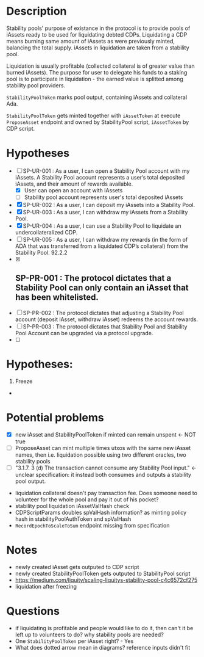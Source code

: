 
# Description

Stability pools' purpose of existance in the protocol is to provide pools of iAssets ready to be used for liquidating debted CDPs.
Liquidating a CDP means burning same amount of iAssets as were previously minted, balancing the total supply. iAssets in liquidation are taken from a stability pool.

Liquidation is usually profitable (collected collateral is of greater value than burned iAssets). The purpose for user to delegate his funds to a staking pool is to participate in liquidation - the earned value is splitted among stability pool providers.

`StabilityPoolToken` marks pool output, containing iAssets and collateral Ada.

`StabilityPoolToken` gets minted together with `iAssetToken` at execute `ProposeAsset` endpoint and owned by StabilityPool script, `iAssetToken` by CDP script.

# Hypotheses

 - [ ] SP-UR-001 : As a user, I can open a Stability Pool account with my iAssets. A Stability Pool account
represents a user’s total deposited iAssets, and their amount of rewards available.
     - [X] User can open an account with iAssets
     - [ ] Stability pool account represents user's total deposited iAssets
 - [X] SP-UR-002 : As a user, I can deposit my iAssets into a Stability Pool.
 - [X] SP-UR-003 : As a user, I can withdraw my iAssets from a Stability Pool.
 - [X] SP-UR-004 : As a user, I can use a Stability Pool to liquidate an undercollateralized CDP.
 - [ ] SP-UR-005 : As a user, I can withdraw my rewards (in the form of ADA that was transferred from a
liquidated CDP’s collateral) from the Stability Pool.
92.2.2
 - [X] SP-PR-001 : The protocol dictates that a Stability Pool can only contain an iAsset that has been
    whitelisted.
    - 
 - [ ] SP-PR-002 : The protocol dictates that adjusting a Stability Pool account (deposit iAsset, withdraw
iAsset) redeems the account rewards.
 - [ ] SP-PR-003 : The protocol dictates that Stability Pool and Stability Pool Account can be upgraded via
a protocol upgrade.
 - [ ]  


# Hypotheses:
 1. Freeze
  - 

# Potential problems
 - [X] new iAsset and StabilityPoolToken if minted can remain unspent <- NOT true
 - [ ] ProposeAsset can mint multiple times utxos with the same new iAsset names, then i.e. liquidation possible using two different oracles, two stability pools
 - [ ] "3.1.7. 3 (d) The transaction cannot consume any Stability Pool input." <- unclear specification: it instead both consumes and outputs a stability pool output.
 - liquidation collateral doesn't pay transaction fee. Does someone need to volunteer for the whole pool and pay it out of his pocket?
 - stability pool liquidation iAssetValHash check
 - CDPScriptParams doubles spValHash information? as minting policy hash in   stabilityPoolAuthToken and spValHash
 - `RecordEpochToScaleToSum` endpoint missing from specification

# Notes
 - newly created iAsset gets outputed to CDP script
 - newly created StabilityPoolToken gets outputed to StabilityPool script
 - https://medium.com/liquity/scaling-liquitys-stability-pool-c4c6572cf275
 - liquidation after freezing
 
# Questions
 
 - if liquidating is profitable and people would like to do it, then can't it be left up to volunteers to do? why stability pools are needed?
 - One `StabilityPoolToken` per iAsset right? - Yes
 - What does dotted arrow mean in diagrams? reference inputs didn't fit